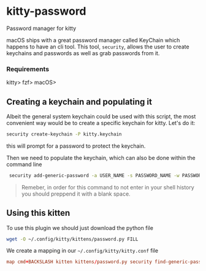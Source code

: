 # kitty-password
Password manager for kitty

macOS ships with a great password manager called KeyChain which happens to have an cli tool. This tool, `security`, allows the user to create keychains and passwords as well as grab passwords from it.

### Requirements
kitty>
fzf>
macOS>


## Creating a keychain and populating it
Albeit the general system keychain could be used with this script, the most convenient way would be to create a specific keychain for kitty. Let's do it:
```bash
security create-keychain -P kitty.keychain
```
this will prompt for a password to protect the keychain. 

Then we need to populate the keychain, which can also be done within the command line
```bash
 security add-generic-password -a USER_NAME -s PASSWORD_NAME -w PASSWORD kitty.keychain
```
> Remeber, in order for this command to not enter in your shell history you should preppend it with a blank space.


## Using this kitten

To use this plugin we should just download the python file
```bash
wget -O ~/.config/kitty/kittens/password.py FILL
```

We create a mapping in our `~/.config/kitty/kitty.conf` file
```conf
map cmd+BACKSLASH kitten kittens/password.py security find-generic-password -w -l
```
